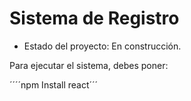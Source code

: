 <h1>Sistema de Registro</h1>

- Estado del proyecto: En construcción.

Para ejecutar el sistema, debes poner: 

´´´´npm Install react´´´
